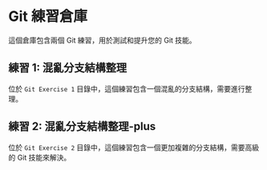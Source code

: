 # Git 練習倉庫

這個倉庫包含兩個 Git 練習，用於測試和提升您的 Git 技能。

## 練習 1: 混亂分支結構整理
位於 `Git Exercise 1` 目錄中，這個練習包含一個混亂的分支結構，需要進行整理。

## 練習 2: 混亂分支結構整理-plus
位於 `Git Exercise 2` 目錄中，這個練習包含一個更加複雜的分支結構，需要高級的 Git 技能來解決。
